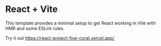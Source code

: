 # React + Vite

This template provides a minimal setup to get React working in Vite with HMR and some ESLint rules.

Try it out https://react-project-five-coral.vercel.app/
